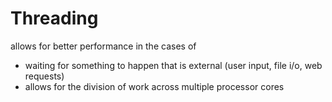 # Threading
allows for better performance in the cases of
- waiting for something to happen that is external (user input, file i/o, web requests)
- allows for the division of work across multiple processor cores
